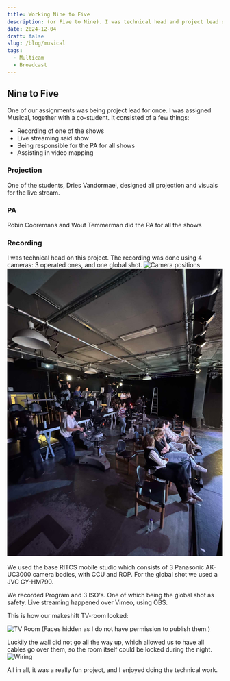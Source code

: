 ```yaml
---
title: Working Nine to Five
description: (or Five to Nine). I was technical head and project lead of the capture and live stream of the KCB Musical Nine to Five
date: 2024-12-04
draft: false
slug: /blog/musical
tags:
  - Multicam
  - Broadcast
---
```


## Nine to Five

One of our assignments was being project lead for once. I was assigned Musical, together with a co-student.
It consisted of a few things:

- Recording of one of the shows
- Live streaming said show
- Being responsible for the PA for all shows
- Assisting in video mapping

### Projection

One of the students, Dries Vandormael, designed all projection and visuals for the live stream.

### PA

Robin Cooremans and Wout Temmerman did the PA for all the shows

### Recording

I was technical head on this project. The recording was done using 4 cameras: 3 operated ones, and one global shot.
![Camera positions](image.png)
![People](peeps.png)

We used the base RITCS mobile studio which consists of 3 Panasonic AK-UC3000 camera bodies, with CCU and ROP. For the global shot we used a JVC GY-HM790.

We recorded Program and 3 ISO's. One of which being the global shot as safety.
Live streaming happened over Vimeo, using OBS.

This is how our makeshift TV-room looked:

![TV Room](tvroom.png)
(Faces hidden as I do not have permission to publish them.)

Luckily the wall did not go all the way up, which allowed us to have all cables go over them, so the room itself could be locked during the night.
![Wiring](cables.png)

All in all, it was a really fun project, and I enjoyed doing the technical work.
